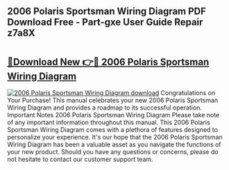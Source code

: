 ## 2006 Polaris Sportsman Wiring Diagram PDF Download Free - Part-gxe User Guide Repair z7a8X

# <h2><a href="http://dfobujn.blite.top/?on=2006+Polaris+Sportsman+Wiring+Diagram">🔗Download New 👉🔴 2006 Polaris Sportsman Wiring Diagram</a></h2>

[![2006 Polaris Sportsman Wiring Diagram download](https://i.imgur.com/lujVjoI.png)](http://dfobujn.blite.top/?on=2006+Polaris+Sportsman+Wiring+Diagram)
Congratulations on Your Purchase! This manual celebrates your new 2006 Polaris Sportsman Wiring Diagram and provides a roadmap to its successful operation. Important Notes 2006 Polaris Sportsman Wiring Diagram Please take note of any important information throughout this manual. This 2006 Polaris Sportsman Wiring Diagram comes with a plethora of features designed to personalize your experience. It's our hope that the 2006 Polaris Sportsman Wiring Diagram has been a valuable asset as you navigate the functions of your new product. Should you have any questions or concerns, please do not hesitate to contact our customer support team.
